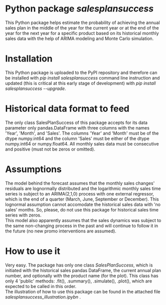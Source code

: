 # Python package _salesplansuccess_
This Python package helps estimate the probability of achieving the annual sales plan in the middle of the year for the current year or at the end of the year for the next year for a specific product based on its historical monthly sales data with the help of ARIMA modeling and Monte Carlo simulation.

# Installation
This Python package is uploaded to the PyPI repository and therefore can be installed with *pip install salesplansuccess* command line instruction and updated (this is critical at this early stage of development) with *pip install salesplansuccess --upgrade*.

# Historical data format to feed
The only class SalesPlanSuccess of this package accepts for its data parameter only pandas.DataFrame with three columns with the names 'Year', 'Month', and 'Sales'. The columns 'Year' and 'Month' must be of the dtype numpy.int64 and the column 'Sales' must be either of the dtype numpy.int64 or numpy.float64. All monthly sales data must be consecutive and positive (must not be zeros or omitted).

# Assumptions
The model behind the forecast assumes that the monthly sales changes' residuals are lognormally distributed and the logarithmic monthly sales time series is subject to an ARIMA(2,1,0) process with one external regressor, which is the end of a quarter (March, June, September or December). This lognormal assumption cannot accomodate the historical sales data with 'no sales' months. So, please, do not use this package for historical sales time series with zeros.<br/> This model also apparently assumes that the sales dynamics was subject to the same non-changing process in the past and will continue to follow it in the future (no new promo interventions are assumed).

# How to use it
Very easy. The package has only one class _SalesPlanSuccess_, which is initiated with the historical sales pandas DataFrame, the current annual plan number, and optionally with the product name (for the plot). This class has only 4 'public' methods: .fit(), .summary(), .simulate(), .plot(), which are expected to be called in this order.<br/> The illustration of how to use this package can be found in the attached file _salesplansuccess_illustration.ipybn_ .
